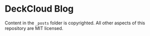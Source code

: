 # DeckCloud Blog

Content in the `_posts` folder is copyrighted. All other aspects of this repository are MIT licensed.
